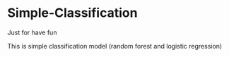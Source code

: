# Simple-Classification
Just for have fun

This is simple classification model (random forest and logistic regression)
